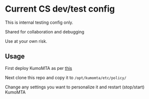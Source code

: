 # Current CS dev/test config
This is internal testing config only.  

Shared for collaboration and debugging

Use at your own risk.

## Usage

First deploy KumoMTA as per [this](https://docs.kumomta.com/userguide/installation/linux/)

Next clone this repo and copy it to `/opt/kumomta/etc/policy/`

Change any settings you want to personalize it and restart (stop/start) KumoMTA


